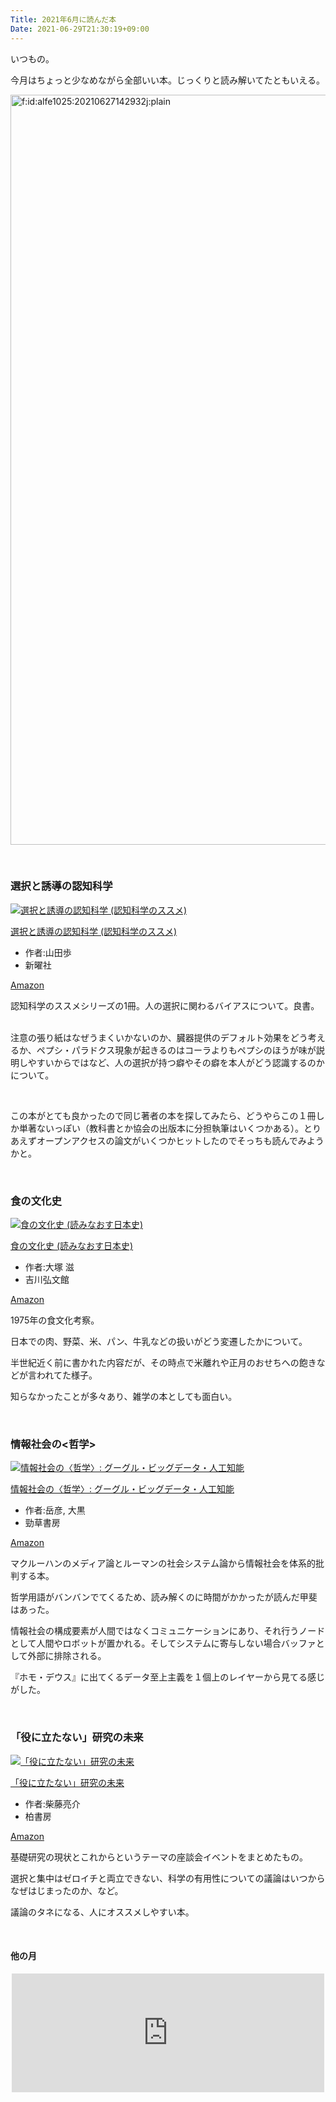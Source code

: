 ```yaml
---
Title: 2021年6月に読んだ本
Date: 2021-06-29T21:30:19+09:00
---
```



いつもの。

今月はちょっと少なめながら全部いい本。じっくりと読み解いてたともいえる。

<img src="https://cdn-ak.f.st-hatena.com/images/fotolife/a/alfe1025/20210627/20210627142932.jpg" alt="f:id:alfe1025:20210627142932j:plain" width="1200" loading="lazy" title="" class="hatena-fotolife" itemprop="image" />

 

### 選択と誘導の認知科学

<div class="freezed">
<div class="external-link-detail"><a href="https://www.amazon.co.jp/exec/obidos/ASIN/4788516187/ab1025-22/" class="external-link-detail-image-link" target="_blank" rel="noopener"><img src="https://m.media-amazon.com/images/I/41i1rzicdSL._SL500_.jpg" class="external-link-detail-image" alt="選択と誘導の認知科学 (認知科学のススメ)" title="選択と誘導の認知科学 (認知科学のススメ)" /></a>
<div class="external-link-detail-info">
<p class="external-link-detail-title"><a href="https://www.amazon.co.jp/exec/obidos/ASIN/4788516187/ab1025-22/" target="_blank" rel="noopener">選択と誘導の認知科学 (認知科学のススメ)</a>
<ul class="external-link-detail-meta">
<li><span class="external-link-detail-label">作者:</span>山田歩</li>
<li>新曜社</li>
</ul>
<a href="https://www.amazon.co.jp/exec/obidos/ASIN/4788516187/ab1025-22/" class="asin-detail-buy" target="_blank" rel="noopener">Amazon</a></div>
</div>
</div>

認知科学のススメシリーズの1冊。人の選択に関わるバイアスについて。良書。

<br />注意の張り紙はなぜうまくいかないのか、臓器提供のデフォルト効果をどう考えるか、ペプシ・パラドクス現象が起きるのはコーラよりもペプシのほうが味が説明しやすいからではなど、人の選択が持つ癖やその癖を本人がどう認識するのかについて。

 

この本がとても良かったので同じ著者の本を探してみたら、どうやらこの１冊しか単著ないっぽい（教科書とか協会の出版本に分担執筆はいくつかある）。とりあえずオープンアクセスの論文がいくつかヒットしたのでそっちも読んでみようかと。

 

### 食の文化史

<div class="freezed">
<div class="external-link-detail"><a href="https://www.amazon.co.jp/exec/obidos/ASIN/464207161X/ab1025-22/" class="external-link-detail-image-link" target="_blank" rel="noopener"><img src="https://m.media-amazon.com/images/I/41hjp6xC22L._SL500_.jpg" class="external-link-detail-image" alt="食の文化史 (読みなおす日本史)" title="食の文化史 (読みなおす日本史)" /></a>
<div class="external-link-detail-info">
<p class="external-link-detail-title"><a href="https://www.amazon.co.jp/exec/obidos/ASIN/464207161X/ab1025-22/" target="_blank" rel="noopener">食の文化史 (読みなおす日本史)</a>
<ul class="external-link-detail-meta">
<li><span class="external-link-detail-label">作者:</span>大塚 滋</li>
<li>吉川弘文館</li>
</ul>
<a href="https://www.amazon.co.jp/exec/obidos/ASIN/464207161X/ab1025-22/" class="asin-detail-buy" target="_blank" rel="noopener">Amazon</a></div>
</div>
</div>

1975年の食文化考察。

日本での肉、野菜、米、パン、牛乳などの扱いがどう変遷したかについて。

半世紀近く前に書かれた内容だが、その時点で米離れや正月のおせちへの飽きなどが言われてた様子。

知らなかったことが多々あり、雑学の本としても面白い。

 

### 情報社会の&lt;哲学&gt;

<div class="freezed">
<div class="external-link-detail"><a href="https://www.amazon.co.jp/exec/obidos/ASIN/4326154381/ab1025-22/" class="external-link-detail-image-link" target="_blank" rel="noopener"><img src="https://m.media-amazon.com/images/I/51u-k1Fj0IL._SL500_.jpg" class="external-link-detail-image" alt="情報社会の〈哲学〉: グーグル・ビッグデータ・人工知能" title="情報社会の〈哲学〉: グーグル・ビッグデータ・人工知能" /></a>
<div class="external-link-detail-info">
<p class="external-link-detail-title"><a href="https://www.amazon.co.jp/exec/obidos/ASIN/4326154381/ab1025-22/" target="_blank" rel="noopener">情報社会の〈哲学〉: グーグル・ビッグデータ・人工知能</a>
<ul class="external-link-detail-meta">
<li><span class="external-link-detail-label">作者:</span>岳彦, 大黒</li>
<li>勁草書房</li>
</ul>
<a href="https://www.amazon.co.jp/exec/obidos/ASIN/4326154381/ab1025-22/" class="asin-detail-buy" target="_blank" rel="noopener">Amazon</a></div>
</div>
</div>

マクルーハンのメディア論とルーマンの社会システム論から情報社会を体系的批判する本。

哲学用語がバンバンでてくるため、読み解くのに時間がかかったが読んだ甲斐はあった。

情報社会の構成要素が人間ではなくコミュニケーションにあり、それ行うノードとして人間やロボットが置かれる。そしてシステムに寄与しない場合バッファとして外部に排除される。

『ホモ・デウス』に出てくるデータ至上主義を１個上のレイヤーから見てる感じがした。

 

### 「役に立たない」研究の未来

<div class="freezed">
<div class="external-link-detail"><a href="https://www.amazon.co.jp/exec/obidos/ASIN/B0921HZGWG/ab1025-22/" class="external-link-detail-image-link" target="_blank" rel="noopener"><img src="https://m.media-amazon.com/images/I/51Q69V3cj2S._SL500_.jpg" class="external-link-detail-image" alt="「役に立たない」研究の未来" title="「役に立たない」研究の未来" /></a>
<div class="external-link-detail-info">
<p class="external-link-detail-title"><a href="https://www.amazon.co.jp/exec/obidos/ASIN/B0921HZGWG/ab1025-22/" target="_blank" rel="noopener">「役に立たない」研究の未来</a>
<ul class="external-link-detail-meta">
<li><span class="external-link-detail-label">作者:</span>柴藤亮介</li>
<li>柏書房</li>
</ul>
<a href="https://www.amazon.co.jp/exec/obidos/ASIN/B0921HZGWG/ab1025-22/" class="asin-detail-buy" target="_blank" rel="noopener">Amazon</a></div>
</div>
</div>

基礎研究の現状とこれからというテーマの座談会イベントをまとめたもの。

選択と集中はゼロイチと両立できない、科学の有用性についての議論はいつからなぜはじまったのか、など。

議論のタネになる、人にオススメしやすい本。

 
<h4>他の月</h4>

<iframe src="https://hatenablog-parts.com/embed?url=https%3A%2F%2Fblog.alfebelow.com%2Fentry%2F2021%2F06%2F01%2F2021%25E5%25B9%25B45%25E6%259C%2588%25E3%2581%25AB%25E8%25AA%25AD%25E3%2582%2593%25E3%2581%25A0%25E6%259C%25AC" title="2021年5月に読んだ本 - FUN YOU BLOG" class="embed-card embed-blogcard" scrolling="no" frameborder="0" style="display: block; width: 100%; height: 190px; max-width: 500px; margin: auto;"></iframe>

 
